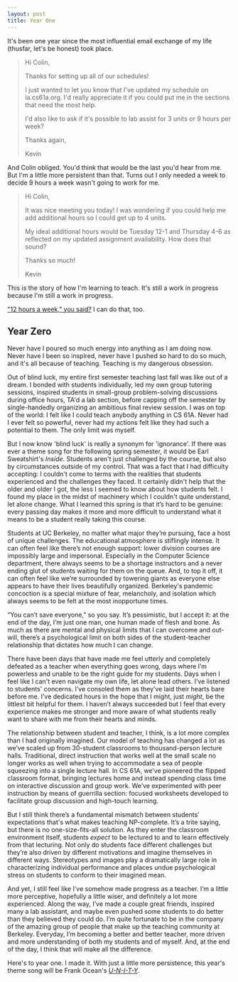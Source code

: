 ```yaml
---
layout: post
title: Year One
---
```


It's been one year since the most influential email exchange of my life (thusfar, let's be honest) took place.

> Hi Colin,
> 
> Thanks for setting up all of our schedules!
> 
> I just wanted to let you know that I've updated my schedule on la.cs61a.org. I'd really appreciate it if you could put me in the sections that need the most help.
> 
> I'd also like to ask if it's possible to lab assist for 3 units or 9 hours per week?
> 
> Thanks again,
> 
> Kevin

And Colin obliged. You'd think that would be the last you'd hear from me. But I'm a little more persistent than that. Turns out I only needed a week to decide 9 hours a week wasn't going to work for me.

> Hi Colin,
> 
> It was nice meeting you today! I was wondering if you could help me add additional hours so I could get up to 4 units.
> 
> My ideal additional hours would be Tuesday 12-1 and Thursday 4-6 as reflected on my updated assignment availability. How does that sound?
> 
> Thanks so much!
> 
> Kevin

This is the story of how I'm learning to teach. It's still a work in progress because I'm still a work in progress.

["12 hours a week," you said?](http://andrewhuang.tk/) I can do that, too.

## Year Zero

Never have I poured so much energy into anything as I am doing now. Never have I been so inspired, never have I pushed so hard to do so much, and it's all because of teaching. Teaching is my dangerous obsession.

Out of blind luck, my entire first semester teaching last fall was like out of a dream. I bonded with students individually, led my own group tutoring sessions, inspired students in small-group problem-solving discussions during office hours, TA'd a lab section, before capping off the semester by single-handedly organizing an ambitious final review session. I was on top of the world: I felt like I could teach anybody anything in CS 61A. Never had I ever felt so powerful, never had my actions felt like they had such a potential to them. The only limit was myself.

But I now know 'blind luck' is really a synonym for 'ignorance'. If there was ever a theme song for the following spring semester, it would be Earl Sweatshirt's *Inside*. Students aren't just challenged by the course, but also by circumstances outside of my control. That was a fact that I had difficulty accepting: I couldn't come to terms with the realities that students experienced and the challenges they faced. It certainly didn't help that the older and older I got, the less I seemed to know about how students felt. I found my place in the midst of machinery which I couldn't quite understand, let alone change. What I learned this spring is that it’s hard to be genuine: every passing day makes it more and more difficult to understand what it means to be a student really taking this course.

Students at UC Berkeley, no matter what major they’re pursuing, face a host of unique challenges. The educational atmosphere is stiflingly intense. It can often feel like there’s not enough support: lower division courses are impossibly large and impersonal. Especially in the Computer Science department, there always seems to be a shortage instructors and a never ending glut of students waiting for them on the queue. And, to top it off, it can often feel like we’re surrounded by towering giants as everyone else appears to have their lives beautifully organized. Berkeley's pandemic concoction is a special mixture of fear, melancholy, and isolation which always seems to be felt at the most inopportune times.

“You can’t save everyone,” so you say. It’s pessimistic, but I accept it: at the end of the day, I’m just one man, one human made of flesh and bone. As much as there are mental and physical limits that I can overcome and out-will, there’s a psychological limit on both sides of the student-teacher relationship that dictates how much I can change.

There have been days that have made me feel utterly and completely defeated as a teacher when everything goes wrong, days where I’m powerless and unable to be the right guide for my students. Days when I feel like I can't even navigate my own life, let alone lead others. I’ve listened to students' concerns. I’ve consoled them as they’ve laid their hearts bare before me. I’ve dedicated hours in the hope that I might, just *might*, be the littlest bit helpful for them. I haven’t always succeeded but I feel that every experience makes me stronger and more aware of what students really want to share with me from their hearts and minds.

The relationship between student and teacher, I think, is a lot more complex than I had originally imagined. Our model of teaching has changed a lot as we’ve scaled up from 30-student classrooms to thousand-person lecture halls. Traditional, direct instruction that works well at the small scale no longer works as well when trying to accommodate a sea of people squeezing into a single lecture hall. In CS 61A, we’ve pioneered the flipped classroom format, bringing lectures home and instead spending class time on interactive discussion and group work. We’ve experimented with peer instruction by means of guerrilla section: focused worksheets developed to facilitate group discussion and high-touch learning.

But I still think there’s a fundamental mismatch between students’ expectations that's what makes teaching NP-complete. It’s a trite saying, but there is no one-size-fits-all solution. As they enter the classroom environment itself, students *expect* to be lectured to and to learn effectively from that lecturing. Not only do students face different challenges but they’re also driven by different motivations and imagine themselves in different ways. Stereotypes and images play a dramatically large role in characterizing individual performance and places undue psychological stress on students to conform to their imagined mean.

And yet, I still feel like I’ve somehow made progress as a teacher. I’m a little more perceptive, hopefully a little wiser, and definitely a lot more experienced. Along the way, I’ve made a couple great friends, inspired many a lab assistant, and maybe even pushed some students to do better than they believed they could do. I’m quite fortunate to be in the company of the amazing group of people that make up the teaching community at Berkeley. Everyday, I’m becoming a better and better teacher, more driven and more understanding of both my students and of myself. And, at the end of the day, I think that will make all the difference.

Here's to year one. I made it. With just a little more persistence, this year's theme song will be Frank Ocean's [*U-N-I-T-Y*](http://boysdontcry.co/).

